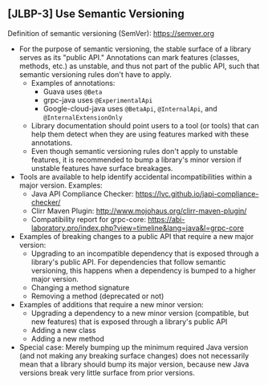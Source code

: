 [JLBP-3] Use Semantic Versioning
--------------------------------

Definition of semantic versioning (SemVer): https://semver.org

- For the purpose of semantic versioning, the stable surface of a library
  serves as its "public API." Annotations can mark features
  (classes, methods, etc.) as unstable, and thus not part of the public API,
  such that semantic versioning rules don't have to apply. 
  - Examples of annotations:
    - Guava uses `@Beta`
    - grpc-java uses `@ExperimentalApi`
    - Google-cloud-java uses `@BetaApi`, `@InternalApi`, and
      `@InternalExtensionOnly`
  - Library documentation should point users to a tool (or tools) that can
    help them detect when they are using features marked with these
    annotations.
  - Even though semantic versioning rules don't apply to unstable features, it is
    recommended to bump a library's minor version if unstable features have
    surface breakages.
- Tools are available to help identify accidental incompatibilities within a
  major version. Examples:
  - Java API Compliance Checker:
    https://lvc.github.io/japi-compliance-checker/ 
  - Clirr Maven Plugin:
    http://www.mojohaus.org/clirr-maven-plugin/
  - Compatibility report for grpc-core:
    https://abi-laboratory.pro/index.php?view=timeline&lang=java&l=grpc-core 
- Examples of breaking changes to a public API that require a new major
  version:
  - Upgrading to an incompatible dependency that is exposed through a
    library's public API. For dependencies that follow semantic versioning, this happens
    when a dependency is bumped to a higher major version.
  - Changing a method signature
  - Removing a method (deprecated or not)
- Examples of additions that require a new minor version:
  - Upgrading a dependency to a new minor version (compatible, but new
    features) that is exposed through a library's public API
  - Adding a new class
  - Adding a new method
- Special case: Merely bumping up the minimum required Java version (and not
  making any breaking surface changes) does not necessarily mean that a
  library should bump its major version, because new Java versions break
  very little surface from prior versions.
